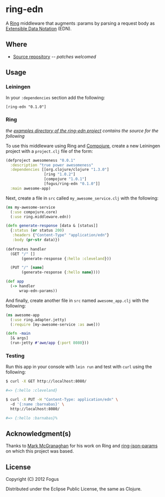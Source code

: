# ring-edn

A [Ring](https://github.com/mmcgrana/ring) middleware that augments :params by parsing a request body as [Extensible Data Notation](https://github.com/edn-format/edn) (EDN).

## Where

  * [Source repository](https://github.com/fogus/ring-edn) *-- patches welcomed*

## Usage

### Leiningen

In your `:dependencies` section add the following:

    [ring-edn "0.1.0"]

### Ring

*the [examples directory of the ring-edn project](http://github.com/fogus/ring-edn/tree/master/examples/awe) contains the source for the following*

To use this middleware using Ring and [Compojure](https://github.com/weavejester/compojure), create a new Leiningen project with a `project.clj` file of the form:

```clojure
(defproject awesomeness "0.0.1"
  :description "true power awesomeness"
  :dependencies [[org.clojure/clojure "1.3.0"]
                 [ring "1.0.2"]
                 [compojure "1.0.1"]
                 [fogus/ring-edn "0.1.0"]]
  :main awesome-app)
```

Next, create a file in `src` called `my_awesome_service.clj` with the following:

```clojure
(ns my-awesome-service
  (:use compojure.core)
  (:use ring.middleware.edn))

(defn generate-response [data & [status]]
  {:status (or status 200)
   :headers {"Content-Type" "application/edn"}
   :body (pr-str data)})
  
(defroutes handler
  (GET "/" []
       (generate-response {:hello :cleveland}))

  (PUT "/" [name]
       (generate-response {:hello name})))

(def app
  (-> handler
      wrap-edn-params))
```

And finally, create another file in `src` named `awesome_app.clj` with the following:

```clojure
(ns awesome-app
  (:use ring.adapter.jetty)
  (:require [my-awesome-service :as awe]))

(defn -main
  [& args]
  (run-jetty #'awe/app {:port 8080}))
```

### Testing

Run this app in your console with `lein run` and test with `curl` using the following:

```sh
$ curl -X GET http://localhost:8080/

#=> {:hello :cleveland}                               

$ curl -X PUT -H "Content-Type: application/edn" \ 
  -d '{:name :barnabas}' \
  http://localhost:8080/ 

#=> {:hello :barnabas}%  
```

## Acknowledgment(s)

Thanks to [Mark McGranaghan](http://markmcgranaghan.com/) for his work on Ring and [ring-json-params](https://github.com/mmcgrana/ring-json-params) on which this project was based.

## License

Copyright (C) 2012 Fogus

Distributed under the Eclipse Public License, the same as Clojure.
